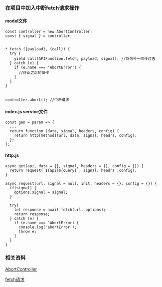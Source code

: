 ### 在项目中加入中断fetch请求操作
#### model文件
```
const controller = new AbortController;
const { signal } = controller;


* fetch ({payload}, {call}) {
  try {
    yield call(APIFunction.fetch, payload, signal); //将信号一同传过去
  } catch (e) {
    if (e.name === 'AbortError') {
      //终止之后的操作
    }
  }
}


controller.abort(); //中断请求
```
#### index.js service文件
```
const gen = param => {
  ...
  return function (data, signal, headers, config) {
    return http[method](url, data, signal, headrs, config);
  };
};
```

#### http.js
```
async get(api, data = {}, signal, headers = {}, config = {}) {
  return request(`${api}${query}`, signal, headrs ,config);
}

async request(url, signal = null, init, headers = {}, config = {}) {
  if(signal) {
    options.signal = signal;
  }
  
  try{
    let response = await fetch(url, options);
    return response;
  } catch (e) {
    if (e.name === 'AbortError) {
      console.log('abortError');
      throw e;
    }
  }
}
```

### 相关资料
[AbortController](https://developer.mozilla.org/zh-CN/docs/Web/API/FetchController)

[fetch请求](https://www.cnblogs.com/qq3279338858/p/11057795.html)
